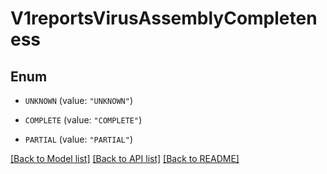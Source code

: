 # V1reportsVirusAssemblyCompleteness

## Enum


* `UNKNOWN` (value: `"UNKNOWN"`)

* `COMPLETE` (value: `"COMPLETE"`)

* `PARTIAL` (value: `"PARTIAL"`)


[[Back to Model list]](../README.md#documentation-for-models) [[Back to API list]](../README.md#documentation-for-api-endpoints) [[Back to README]](../README.md)


